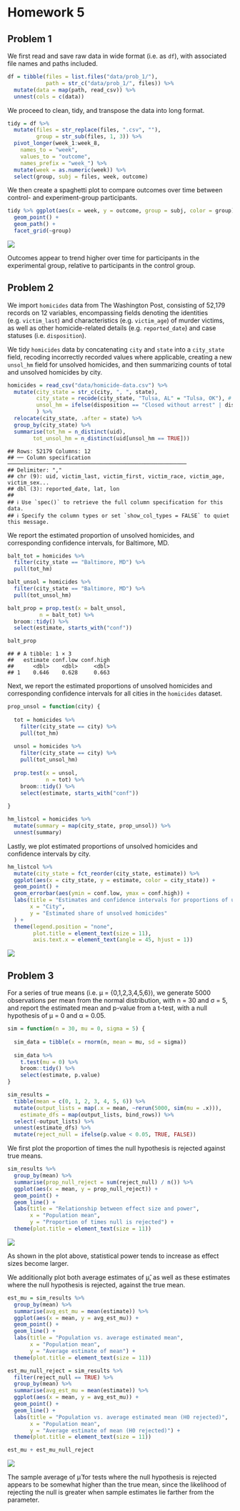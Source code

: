Homework 5
================

## Problem 1

We first read and save raw data in wide format (i.e. as `df`), with
associated file names and paths included.

``` r
df = tibble(files = list.files("data/prob_1/"),
            path = str_c("data/prob_1/", files)) %>% 
  mutate(data = map(path, read_csv)) %>% 
  unnest(cols = c(data))
```

We proceed to clean, tidy, and transpose the data into long format.

``` r
tidy = df %>% 
  mutate(files = str_replace(files, ".csv", ""),
         group = str_sub(files, 1, 3)) %>% 
  pivot_longer(week_1:week_8,
    names_to = "week",
    values_to = "outcome",
    names_prefix = "week_") %>% 
  mutate(week = as.numeric(week)) %>% 
  select(group, subj = files, week, outcome)
```

We then create a spaghetti plot to compare outcomes over time between
control- and experiment-group participants.

``` r
tidy %>% ggplot(aes(x = week, y = outcome, group = subj, color = group)) +
  geom_point() + 
  geom_path() + 
  facet_grid(~group)
```

![](p8105_hw5_jc5635_files/figure-gfm/long_study_plot-1.png)<!-- -->

Outcomes appear to trend higher over time for participants in the
experimental group, relative to participants in the control group.

## Problem 2

We import `homicides` data from The Washington Post, consisting of
52,179 records on 12 variables, encompassing fields denoting the
identities (e.g. `victim_last`) and characteristics (e.g. `victim_age`)
of murder victims, as well as other homicide-related details
(e.g. `reported_date`) and case statuses (i.e. `disposition`).

We tidy `homicides` data by concatenating `city` and `state` into a
`city_state` field, recoding incorrectly recorded values where
applicable, creating a new `unsol_hm` field for unsolved homicides, and
then summarizing counts of total and unsolved homicides by city.

``` r
homicides = read_csv("data/homicide-data.csv") %>%
  mutate(city_state = str_c(city, ", ", state),
         city_state = recode(city_state, "Tulsa, AL" = "Tulsa, OK"), # apparent error in labeling of state
         unsol_hm = ifelse(disposition == "Closed without arrest" | disposition == "Open/No arrest", TRUE, FALSE)
         ) %>%
  relocate(city_state, .after = state) %>%
  group_by(city_state) %>%
  summarise(tot_hm = n_distinct(uid),
        tot_unsol_hm = n_distinct(uid[unsol_hm == TRUE]))
```

    ## Rows: 52179 Columns: 12
    ## ── Column specification ────────────────────────────────────────────────────────
    ## Delimiter: ","
    ## chr (9): uid, victim_last, victim_first, victim_race, victim_age, victim_sex...
    ## dbl (3): reported_date, lat, lon
    ## 
    ## ℹ Use `spec()` to retrieve the full column specification for this data.
    ## ℹ Specify the column types or set `show_col_types = FALSE` to quiet this message.

We report the estimated proportion of unsolved homicides, and
corresponding confidence intervals, for Baltimore, MD.

``` r
balt_tot = homicides %>%
  filter(city_state == "Baltimore, MD") %>%
  pull(tot_hm)

balt_unsol = homicides %>%
  filter(city_state == "Baltimore, MD") %>%
  pull(tot_unsol_hm)

balt_prop = prop.test(x = balt_unsol, 
          n = balt_tot) %>%
  broom::tidy() %>%
  select(estimate, starts_with("conf")) 

balt_prop
```

    ## # A tibble: 1 × 3
    ##   estimate conf.low conf.high
    ##      <dbl>    <dbl>     <dbl>
    ## 1    0.646    0.628     0.663

Next, we report the estimated proportions of unsolved homicides and
corresponding confidence intervals for all cities in the `homicides`
dataset.

``` r
prop_unsol = function(city) {
  
  tot = homicides %>%
    filter(city_state == city) %>%
    pull(tot_hm)
  
  unsol = homicides %>%
    filter(city_state == city) %>%
    pull(tot_unsol_hm)
  
  prop.test(x = unsol, 
            n = tot) %>%
    broom::tidy() %>%
    select(estimate, starts_with("conf"))
 
}

hm_listcol = homicides %>% 
  mutate(summary = map(city_state, prop_unsol)) %>%
  unnest(summary)
```

Lastly, we plot estimated proportions of unsolved homicides and
confidence intervals by city.

``` r
hm_listcol %>% 
  mutate(city_state = fct_reorder(city_state, estimate)) %>%
  ggplot(aes(x = city_state, y = estimate, color = city_state)) +
  geom_point() +
  geom_errorbar(aes(ymin = conf.low, ymax = conf.high)) +
  labs(title = "Estimates and confidence intervals for proportions of unsolved homicides, by city",
       x = "City",
       y = "Estimated share of unsolved homicides"
  ) +
  theme(legend.position = "none",
        plot.title = element_text(size = 11),
        axis.text.x = element_text(angle = 45, hjust = 1))
```

![](p8105_hw5_jc5635_files/figure-gfm/hm_plot-1.png)<!-- -->

## Problem 3

For a series of true means (i.e. μ = {0,1,2,3,4,5,6}), we generate 5000
observations per mean from the normal distribution, with n = 30 and σ =
5, and report the estimated mean and p-value from a t-test, with a null
hypothesis of μ = 0 and α = 0.05.

``` r
sim = function(n = 30, mu = 0, sigma = 5) {
  
  sim_data = tibble(x = rnorm(n, mean = mu, sd = sigma))
  
  sim_data %>%
    t.test(mu = 0) %>%
    broom::tidy() %>%
    select(estimate, p.value)
}

sim_results = 
  tibble(mean = c(0, 1, 2, 3, 4, 5, 6)) %>% 
  mutate(output_lists = map(.x = mean, ~rerun(5000, sim(mu = .x))),
    estimate_dfs = map(output_lists, bind_rows)) %>% 
  select(-output_lists) %>% 
  unnest(estimate_dfs) %>%
  mutate(reject_null = ifelse(p.value < 0.05, TRUE, FALSE))
```

We first plot the proportion of times the null hypothesis is rejected
against true means.

``` r
sim_results %>%
  group_by(mean) %>%
  summarise(prop_null_reject = sum(reject_null) / n()) %>%
  ggplot(aes(x = mean, y = prop_null_reject)) +
  geom_point() +
  geom_line() +
  labs(title = "Relationship between effect size and power",
       x = "Population mean",
       y = "Proportion of times null is rejected") +
  theme(plot.title = element_text(size = 11))
```

![](p8105_hw5_jc5635_files/figure-gfm/sim_plot_i-1.png)<!-- -->

As shown in the plot above, statistical power tends to increase as
effect sizes become larger.

We additionally plot both average estimates of μ̂, as well as these
estimates where the null hypothesis is rejected, against the true mean.

``` r
est_mu = sim_results %>%
  group_by(mean) %>%
  summarise(avg_est_mu = mean(estimate)) %>%
  ggplot(aes(x = mean, y = avg_est_mu)) +
  geom_point() +
  geom_line() +
  labs(title = "Population vs. average estimated mean",
       x = "Population mean",
       y = "Average estimate of mean") +
  theme(plot.title = element_text(size = 11))

est_mu_null_reject = sim_results %>%
  filter(reject_null == TRUE) %>%
  group_by(mean) %>%
  summarise(avg_est_mu = mean(estimate)) %>%
  ggplot(aes(x = mean, y = avg_est_mu)) +
  geom_point() +
  geom_line() +
  labs(title = "Population vs. average estimated mean (H0 rejected)",
       x = "Population mean",
       y = "Average estimate of mean (H0 rejected)") +
  theme(plot.title = element_text(size = 11))

est_mu + est_mu_null_reject
```

![](p8105_hw5_jc5635_files/figure-gfm/sim_plot_ii-1.png)<!-- -->

The sample average of μ̂ for tests where the null hypothesis is rejected
appears to be somewhat higher than the true mean, since the likelihood
of rejecting the null is greater when sample estimates lie farther from
the parameter.
